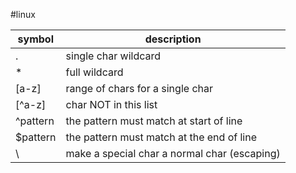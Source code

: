 #linux 

| symbol | description|
|--|--|
| . | single char wildcard |
| * | full wildcard |
| \[a-z] | range of chars for a single char |
| \[^a-z] | char NOT in this list | 
| ^pattern | the pattern must match at start of line |
| $pattern | the pattern must match at the end of line |
| \ | make a special char a normal char (escaping) |

